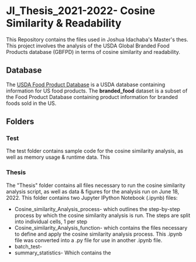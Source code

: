 # JI_Thesis_2021-2022- Cosine Similarity & Readability

This Repository contains the files used in Joshua Idachaba's Master's thes. This project involves the analysis of the USDA Global Branded Food Products database (GBFPD) in terms of cosine similarity and readability. 

## Database
The [USDA Food Product Database](https://data.nal.usda.gov/dataset/usda-branded-food-products-database) is a USDA database containing information for US food products. The **branded_food** dataset is a subset of the Food Product Database containing product information for branded foods sold in the US.

## Folders
### Test
The test folder contains sample code for the cosine similarity analysis, as well as memory usage & runtime data. This

### Thesis
The "Thesis" folder contains all files necessary to run the cosine similarity analysis script, as well as data & figures for the analysis run on June 18, 2022. This folder contains two Jupyter IPython Notebook (.ipynb) files:
* Cosine_similarity_Analysis_process- which outlines the step-by-step process by which the cosine similarity analysis is run. The steps are split into individual cells, 1 per step 
* Cosine_similarity_Analysis_function- which contains the files necessary to define and apply the cosine similarity analysis process. This .ipynb file was converted into a .py file for use in another .ipynb file.
* batch_test-
* summary_statistics- Which contains the
